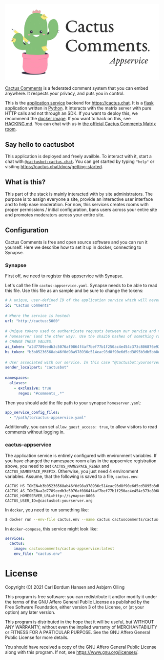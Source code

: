 ![](./appservice-banner.png)

[Cactus Comments](https://cactus.chat) is a federated comment system that you
can embed anywhere. It respects your privacy, and puts you in control.

This is the [application
service](https://matrix.org/docs/guides/application-services) backend for
https://cactus.chat. It is a [flask](https://flask.palletsprojects.com/)
application written in [Python](https://python.org). It interacts with the
matrix server with pure HTTP calls and not through an SDK. If you want to
deploy this, we recommend the [docker
image](https://hub.docker.com/r/cactuscomments/cactus-appservice). If you want
to hack on this, see [HACKING.md](./HACKING.md). You can chat with us in [the
official Cactus Comments Matrix room](https://matrix.to/#/#cactus:bordum.dk).


## Say hello to cactusbot

This application is deployed and freely availble. To interact with it, start a
chat with
[`@cactusbot:cactus.chat`](https://matrix.to/#/@cactusbot:cactus.chat). You can
get started by typing `"help"` or visiting
https://cactus.chat/docs/getting-started.


## What is this?

This part of the stack is mainly interacted with by site administrators. The
purpose is to assign everyone a site, provide an interactive user interface and
to help ease moderation. For now, this services creates rooms with proper
permissions / initial configuration, bans users across your entire site
and promotes moderators across your entire site.


## Configuration

Cactus Comments is free and open source software and you can run it yourself.
Here we describe how to set it up in docker, connecting to Synapse.


### Synapse

First off, we need to register this appservice with Synapse.

Let's call the file `cactus-appservice.yaml`. Synapse needs to be able to read
this file. Use this file as an sample and be sure to change the tokens:

```yaml
# A unique, user-defined ID of the application service which will never change.
id: "Cactus Comments"

# Where the service is hosted:
url: "http://cactus:5000"

# Unique tokens used to authenticate requests between our service and the
# homeserver (and the other way). Use the sha256 hashes of something random.
# CHANGE THESE VALUES.
as_token: "a2d7789eedb3c5076af0864f4af7bef77b1f250ac4e454c373c806876e939cca"
hs_token: "b3b05236568ab46f0d98a978936c514eac93d8f90e6d5cd3895b3db5bb8d788b"

# User associated with our service. In this case "@cactusbot:yourserver.org"
sender_localpart: "cactusbot"

namespaces:
  aliases:
    - exclusive: true
      regex: "#comments_.*"
```

Then you should add the file path to your synapse `homeserver.yaml`:

``` yaml
app_service_config_files:
  - "/path/to/cactus-appservice.yaml"
```

Additionally, you can set `allow_guest_access: true`, to allow visitors to read
comments without logging in.


### cactus-appservice

The application service is entirely configured with environment variables. If
you have changed the namespace room alias in the appservice registration above,
you need to set `CACTUS_NAMESPACE_REGEX` and `CACTUS_NAMESPACE_PREFIX`.
Otherwise, you just need 4 environment variables. Assume, that the following is
saved to a file, `cactus.env`:

```
CACTUS_HS_TOKEN=b3b05236568ab46f0d98a978936c514eac93d8f90e6d5cd3895b3db5bb8d788b
CACTUS_AS_TOKEN=a2d7789eedb3c5076af0864f4af7bef77b1f250ac4e454c373c806876e939cca
CACTUS_HOMESERVER_URL=http://synapse:8008
CACTUS_USER_ID=@cactusbot:yourserver.org
```

In `docker`, you need to run something like:

```sh
$ docker run --env-file cactus.env --name cactus cactuscomments/cactus-appservice:latest
```


In `docker-compose`, this service might look like:

```yaml
services:
  cactus:
    image: cactuscomments/cactus-appservice:latest
    env_file: "cactus.env"
```


# License

Copyright (C) 2021 Carl Bordum Hansen and Asbjørn Olling

This program is free software: you can redistribute it and/or modify
it under the terms of the GNU Affero General Public License as published
by the Free Software Foundation, either version 3 of the License, or
(at your option) any later version.

This program is distributed in the hope that it will be useful,
but WITHOUT ANY WARRANTY; without even the implied warranty of
MERCHANTABILITY or FITNESS FOR A PARTICULAR PURPOSE.  See the
GNU Affero General Public License for more details.

You should have received a copy of the GNU Affero General Public License
along with this program.  If not, see <https://www.gnu.org/licenses/>.
